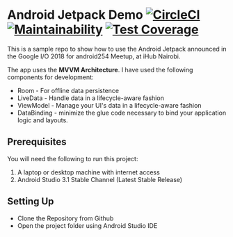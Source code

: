 # Android Jetpack Demo  [![CircleCI](https://circleci.com/gh/jumaallan/android-jetpack.svg?style=shield)](https://circleci.com/gh/jumaallan/android-jetpack)  [![Maintainability](https://api.codeclimate.com/v1/badges/7e56a019e6fede24b212/maintainability)](https://codeclimate.com/github/jumaallan/android-jetpack/maintainability)  [![Test Coverage](https://api.codeclimate.com/v1/badges/7e56a019e6fede24b212/test_coverage)](https://codeclimate.com/github/jumaallan/android-jetpack/test_coverage)

This is a sample repo to show how to use the Android Jetpack announced in the Google I/O 2018 for android254 Meetup, at iHub Nairobi.

The app uses the **MVVM Architecture**. I have used the following components for development:

* Room - For offline data persistence
* LiveData - Handle data in a lifecycle-aware fashion 
* ViewModel - Manage your UI's data in a lifecycle-aware fashion
* DataBinding -  minimize the glue code necessary to bind your application logic and layouts.

## Prerequisites
You will need the following to run this project:
1. A laptop or desktop machine with internet access
2. Android Studio 3.1 Stable Channel (Latest Stable Release)

## Setting Up
* Clone the Repository from Github
* Open the project folder using Android Studio IDE